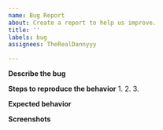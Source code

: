 ```yaml
---
name: Bug Report
about: Create a report to help us improve.
title: ''
labels: bug
assignees: TheRealDannyyy

---
```


**Describe the bug**


**Steps to reproduce the behavior**
1. 
2. 
3. 

**Expected behavior**


**Screenshots**
